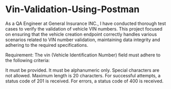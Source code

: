 # Vin-Validation-Using-Postman

As a QA Engineer at General Insurance INC., I have conducted thorough test cases to verify the validation of vehicle VIN numbers. This project focused on ensuring that the vehicle creation endpoint correctly handles various scenarios related to VIN number validation, maintaining data integrity and adhering to the required specifications.

Requirement:
The vin (Vehicle Identification Number) field must adhere to the following criteria:

It must be provided.
It must be alphanumeric only.
Special characters are not allowed.
Maximum length is 20 characters.
For successful attempts, a status code of 201 is received.
For errors, a status code of 400 is received.
